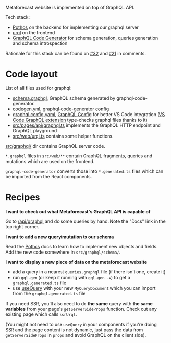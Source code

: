 Metaforecast website is implemented on top of GraphQL API.

Tech stack:

- [Pothos](https://pothos-graphql.dev/) on the backend for implementing our graphql server
- [urql](https://formidable.com/open-source/urql/) on the frontend
- [GraphQL Code Generator](https://www.graphql-code-generator.com/) for schema generation, queries generation and schema introspection

Rationale for this stack can be found on [#32](https://github.com/quantified-uncertainty/metaforecast/issues/32) and [#21](https://github.com/quantified-uncertainty/metaforecast/issues/32) in comments.

# Code layout

List of all files used for graphql:

- [schema.graphql](../schema.graphql), GraphQL schema generated by graphql-code-generator.
- [codegen.yml](../codegen.yml), graphql-code-generator [config](https://www.graphql-code-generator.com/docs/config-reference/codegen-config)
- [graphql.config.yaml](../graphql.config.yaml), [GraphQL Config](https://www.graphql-config.com/) for better VS Code integration ([VS Code GraphQL extension](https://marketplace.visualstudio.com/items?itemName=GraphQL.vscode-graphql) type-checks graphql files thanks to it)
- [src/pages/api/graphql.ts](../src/pages/api/graphql.ts) implements the GraphQL HTTP endpoint and GraphQL playground
- [src/web/urql.ts](../src/web/urql.ts) contains some helper functions.

[src/graphql/](../src/graphql) dir contains GraphQL server code.

`*.graphql` files in `src/web/**` contain GraphQL fragments, queries and mutations which are used on the frontend.

`graphql-code-generator` converts those into `*.generated.ts` files which can be imported from the React components.

# Recipes

**I want to check out what Metaforecast's GraphQL API is capable of**

Go to [/api/graphql](https://metaforecast.org/api/graphql) and do some queries by hand. Note the "Docs" link in the top right corner.

**I want to add a new query/mutation to our schema**

Read the [Pothos](https://pothos-graphql.dev/) docs to learn how to implement new objects and fields. Add the new code somewhere in `src/graphql/schema/`.

**I want to display a new piece of data on the metaforecast website**

- add a query in a nearest `queries.graphql` file (if there isn't one, create it)
- run `gql-gen` (or keep it running with `gql-gen -w`) to get a `graphql.generated.ts` file
- use [useQuery](https://formidable.com/open-source/urql/docs/basics/react-preact/#queries) with your new `MyQueryDocument` which you can import from the `graphql.generated.ts` file

If you need SSR, you'll also need to do **the same** query with **the same variables** from your page's `getServerSideProps` function. Check out any existing page which calls `ssrUrql`.

(You might not need to use `useQuery` in your components if you're doing SSR and the page content is not dynamic, just pass the data from `getServerSideProps` in `props` and avoid GraphQL on the client side).
